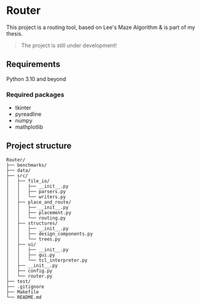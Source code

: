 # Router
This project is a routing tool, based on Lee's Maze Algorithm & is part of my thesis.

> The project is still under development!

## Requirements
Python 3.10 and beyond
### Required packages
- tkinter
- pyreadline
- numpy
- mathplotlib

## Project structure
    Router/
    ├── benchmarks/
    ├── data/
    ├── src/
    │   ├── file_io/
    │   │   ├── __init__.py
    │   │   ├── parsers.py
    │   │   └── writers.py
    │   ├── place_and_route/
    │   │   ├── __init__.py
    │   │   ├── placement.py
    │   │   └── routing.py
    │   ├── structures/
    │   │   ├── __init__.py
    │   │   ├── design_components.py
    │   │   └── trees.py
    │   ├── ui/
    │   │   ├── __init__.py
    │   │   ├── gui.py
    │   │   └── tcl_interpreter.py
    │   ├── __init__.py
    │   ├── config.py
    │   └── router.py      
    ├── test/
    ├── .gitignore
    ├── Makefile
    └── README.md